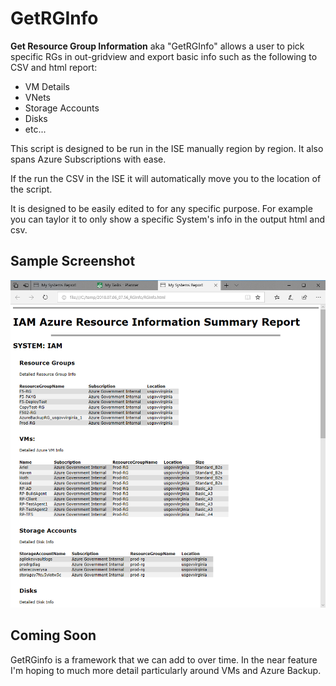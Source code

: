 # GetRGInfo

**Get Resource Group Information** aka "GetRGInfo" allows a user to pick specific RGs in out-gridview and export basic info such as the following to CSV and html report:

- VM Details
- VNets
- Storage Accounts
- Disks
- etc...

This script is designed to be run in the ISE manually region by region.  It also spans Azure Subscriptions with ease.

If the run the CSV in the ISE it will automatically move you to the location of the script.

It is designed to be easily edited to for any specific purpose.  For example you can taylor it to only show a specific System's info in the output html and csv.

## Sample Screenshot

![](/Media/Report.png)

## Coming Soon

GetRGinfo is a framework that we can add to over time. In the near feature I'm hoping to much more detail particularly around VMs and Azure Backup.
